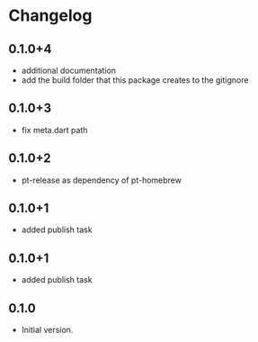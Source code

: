 # Changelog

## 0.1.0+4

* additional documentation
* add the build folder that this package creates to the gitignore

## 0.1.0+3

* fix meta.dart path

## 0.1.0+2

* pt-release as dependency of pt-homebrew

## 0.1.0+1

* added publish task

## 0.1.0+1

* added publish task
## 0.1.0

- Initial version.
